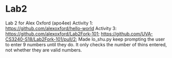 # Lab2
Lab 2 for Alex Oxford (apo4ee)
Activity 1: https://github.com/alexoxford/hello-world
Activity 3: https://github.com/alexoxford/Lab2Fork-101; https://github.com/UVA-CS3240-S18/Lab2Fork-101/pull/2; Made lo_shu.py keep prompting the user to enter 9 numbers until they do. It only checks the number of thins entered, not whether they are valid numbers.

